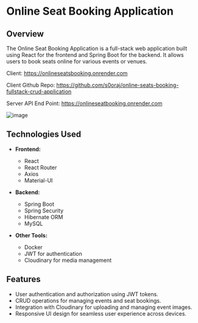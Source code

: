 # Online Seat Booking Application
## Overview
The Online Seat Booking Application is a full-stack web application built using React for the frontend and Spring Boot for the backend. 
It allows users to book seats online for various events or venues.

Client: https://onlineseatsbooking.onrender.com 

Client Github Repo: https://github.com/s0oraj/online-seats-booking-fullstack-crud-application

Server API End Point: https://onlineseatbooking.onrender.com

![image](https://github.com/s0oraj/Backend-OnlineSeatsBooking-main/assets/42529024/809ed896-ea07-474b-a2d0-875b83217ad4)



## Technologies Used

- **Frontend:**
  - React
  - React Router
  - Axios
  - Material-UI

- **Backend:**
  - Spring Boot
  - Spring Security
  - Hibernate ORM
  - MySQL

- **Other Tools:**
  - Docker
  - JWT for authentication
  - Cloudinary for media management

## Features

- User authentication and authorization using JWT tokens.
- CRUD operations for managing events and seat bookings.
- Integration with Cloudinary for uploading and managing event images.
- Responsive UI design for seamless user experience across devices.

